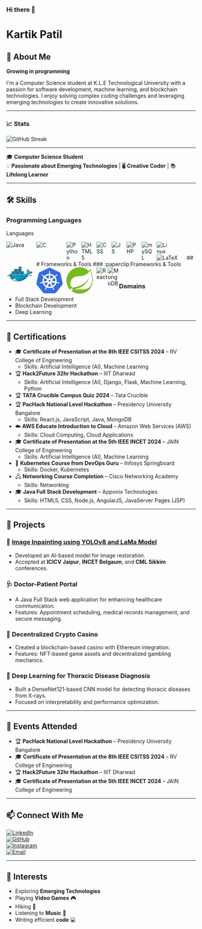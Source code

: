### Hi there 👋

# Kartik Patil

## 🚀 **About Me**  

**Growing in programming**

I'm a Computer Science student at K.L.E Technological University with a passion for software development, machine learning, and blockchain technologies. I enjoy solving complex coding challenges and leveraging emerging technologies to create innovative solutions.

---

### :chart_with_upwards_trend: Stats 
![GitHub Streak](https://streak-stats.demolab.com/?user=Kartik-Patil&theme=radical)

---

🎓 **Computer Science Student**  
💡 **Passionate about Emerging Technologies** | 🖥️ **Creative Coder** | 📚 **Lifelong Learner**

---

## 🛠️ **Skills**  

### Programming Languages  
 Languages

<img align="left" alt="Java" width="70px" style="padding-right:10px;" src="https://cdn.jsdelivr.net/gh/devicons/devicon/icons/java/java-original-wordmark.svg"/> 
<img align="left" alt="C" width="70px" style="padding-right:10px;" src="https://cdn.jsdelivr.net/gh/devicons/devicon/icons/c/c-original.svg"/>
<img align="left" alt="Python" width="30px" style="padding-right:10px;" src="https://cdn.jsdelivr.net/gh/devicons/devicon/icons/python/python-original-wordmark.svg"/>
<img align="left" alt="HTML5" width="30px" style="padding-right:10px;" src="https://cdn.jsdelivr.net/gh/devicons/devicon/icons/html5/html5-plain-wordmark.svg"/>
<img align="left" alt="CSS" width="30px" style="padding-right:10px;" src="https://cdn.jsdelivr.net/gh/devicons/devicon/icons/css3/css3-plain-wordmark.svg"/>
<img align="left" alt="JS" width="30px" style="padding-right:10px;" src="https://cdn.jsdelivr.net/gh/devicons/devicon/icons/javascript/javascript-plain.svg"/>
<img align="left" alt="PHP" width="30px" style="padding-right:10px;" src="https://cdn.jsdelivr.net/gh/devicons/devicon/icons/php/php-original.svg"/>
<img align="left" alt="mySQL" width="30px" style="padding-right:10px;" src="https://cdn.jsdelivr.net/gh/devicons/devicon/icons/mysql/mysql-original-wordmark.svg"/>
<img align="left" alt="Linux" width="30px" style="padding-right:10px;" src="https://cdn.jsdelivr.net/gh/devicons/devicon/icons/linux/linux-original.svg"/>
<img align="left" alt="LaTeX" width="70px" style="padding-right:10px;" src="https://democracyobserver.org/images/latex-logo.png"/>
<br>
<br>
### Frameworks & Tools  
### :paperclip:Frameworks & Tools  
<img align="left" alt="Docker" width="70px" style="padding-right:10px;" src="https://raw.githubusercontent.com/devicons/devicon/master/icons/docker/docker-original.svg"/>
<img align="left" alt="Kubernetes" width="70px" style="padding-right:10px;" src="https://raw.githubusercontent.com/devicons/devicon/master/icons/kubernetes/kubernetes-plain.svg"/>
<img align="left" alt="Spring Boot" width="70px" style="padding-right:10px;" src="https://raw.githubusercontent.com/devicons/devicon/master/icons/spring/spring-original.svg"/>
<img align="left" alt="React" width="30px" src="https://cdn.jsdelivr.net/gh/devicons/devicon/icons/react/react-original-wordmark.svg" />  
<img align="left" alt="MongoDB" width="30px" src="https://cdn.jsdelivr.net/gh/devicons/devicon/icons/mongodb/mongodb-original-wordmark.svg" />  

<br>
<br>


### Domains  
- Full Stack Development  
- Blockchain Development  
- Deep Learning

---

## 🌟 **Certifications**  
- 🎓 **Certificate of Presentation at the 8th IEEE CSITSS 2024** – RV College of Engineering  
  - Skills: Artificial Intelligence (AI), Machine Learning  
- 🏆 **Hack2Future 32hr Hackathon** – IIIT Dharwad  
  - Skills: Artificial Intelligence (AI), Django, Flask, Machine Learning, Python  
- 🏆 **TATA Crucible Campus Quiz 2024** – Tata Crucible  
- 🏆 **PacHack National Level Hackathon** – Presidency University Bangalore  
  - Skills: React.js, JavaScript, Java, MongoDB  
- ☁️ **AWS Educate Introduction to Cloud** – Amazon Web Services (AWS)  
  - Skills: Cloud Computing, Cloud Applications  
- 🎓 **Certificate of Presentation at the 5th IEEE INCET 2024** – JAIN College of Engineering  
  - Skills: Artificial Intelligence (AI), Machine Learning  
- 🐳 **Kubernetes Course from DevOps Guru** – Infosys Springboard  
  - Skills: Docker, Kubernetes  
- 🖧 **Networking Course Completion** – Cisco Networking Academy  
  - Skills: Networking  
- 🎓 **Java Full Stack Development** – Apponix Technologies  
  - Skills: HTML5, CSS, Node.js, AngularJS, JavaServer Pages (JSP)  

---

## 📂 **Projects**  

### 🎨 [Image Inpainting using YOLOv8 and LaMa Model](https://ieeexplore.ieee.org/document/10593536/)  
- Developed an AI-based model for image restoration.  
- Accepted at **ICICV Jaipur**, **INCET Belgaum**, and **CML Sikkim** conferences.

### 🩺 **Doctor-Patient Portal**  
- A Java Full Stack web application for enhancing healthcare communication.  
- Features: Appointment scheduling, medical records management, and secure messaging.

### 🎲 **Decentralized Crypto Casino**  
- Created a blockchain-based casino with Ethereum integration.  
- Features: NFT-based game assets and decentralized gambling mechanics.

### 🩻 **Deep Learning for Thoracic Disease Diagnosis**  
- Built a DenseNet121-based CNN model for detecting thoracic diseases from X-rays.  
- Focused on interpretability and performance optimization.

---

## 🎉 **Events Attended**  
- 🏆 **PacHack National Level Hackathon** – Presidency University Bangalore  
- 🎓 **Certificate of Presentation at the 8th IEEE CSITSS 2024** – RV College of Engineering  
- 🏆 **Hack2Future 32hr Hackathon** – IIIT Dharwad  
- 🎓 **Certificate of Presentation at the 5th IEEE INCET 2024** – JAIN College of Engineering  

---

## 📫 **Connect With Me**  
[![LinkedIn](https://img.shields.io/badge/-Kartik%20Patil-blue?style=flat&logo=Linkedin&logoColor=white)](https://linkedin.com/in/kartikpatil08)  
[![GitHub](https://img.shields.io/badge/-Kartik--Patil-black?style=flat&logo=github)](https://github.com/Kartik-Patil)  
[![Instagram](https://img.shields.io/badge/-@btwitskaaru-E4405F?style=flat&logo=instagram&logoColor=white)](https://instagram.com/btwitskaaru)  
[![Email](https://img.shields.io/badge/-kartikpatilhrg@gmail.com-D14836?style=flat&logo=gmail&logoColor=white)](mailto:kartikpatilhrg@gmail.com)

---

## 🌱 **Interests**  
- Exploring **Emerging Technologies**  
- Playing **Video Games** 🎮  
- Hiking 🥾  
- Listening to **Music** 🎵  
- Writing efficient **code** 💻
